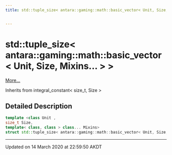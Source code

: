 ```yaml
---
title: std::tuple_size< antara::gaming::math::basic_vector< Unit, Size, Mixins... > >


---
```


# std::tuple_size< antara::gaming::math::basic_vector< Unit, Size, Mixins... > >




 [More...](#detailed-description)




Inherits from integral_constant< size_t, Size >















## Detailed Description

```cpp
template <class Unit ,
size_t Size,
template< class, class > class... Mixins>
struct std::tuple_size< antara::gaming::math::basic_vector< Unit, Size, Mixins... > >;
```





































-------------------------------

Updated on 14 March 2020 at 22:59:50 AKDT